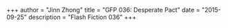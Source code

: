 +++
author = "Jinn Zhong"
title = "GFP 036: Desperate Pact"
date = "2015-09-25"
description = "Flash Fiction 036"
+++
